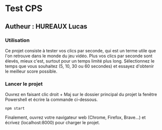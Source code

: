 # Test CPS
## Autheur : HUREAUX Lucas

### Utilisation

Ce projet consiste à tester vos clics par seconde, qui est un terme utile que l'on retrouve dans le monde du jeu vidéo. Plus vos clics par seconde sont élevés, mieux c'est, surtout pour un temps limité plus long. Sélectionnez le temps que vous souhaitez (5, 10, 30 ou 60 secondes) et essayez d'obtenir le meilleur score possible.

### Lancer le projet

Ouvrez en faisant clic droit + Maj sur le dossier principal du projet la fenêtre Powershell et écrire la commande ci-dessous.

```npm start```

Finalement, ouvrez votre navigateur web (Chrome, Firefox, Brave...) et écrivez (localhost:8000) pour charger le projet.